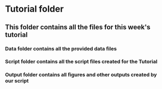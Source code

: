 # Tutorial folder

## This folder contains all the files for this week's tutorial

### Data folder contains all the provided data files

### Script folder contains all the script files created for the Tutorial

### Output folder contains all figures and other outputs created by our script
